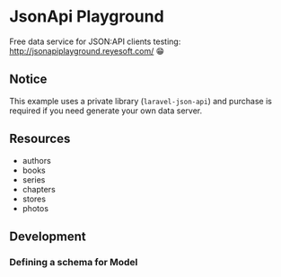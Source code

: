 # JsonApi Playground

Free data service for JSON:API clients testing: <http://jsonapiplayground.reyesoft.com/> 😁

## Notice

This example uses a private library (`laravel-json-api`) and purchase is required if you need generate your own data server.

## Resources

- authors
- books
- series
- chapters
- stores
- photos

## Development

### Defining a schema for Model

```php

```
